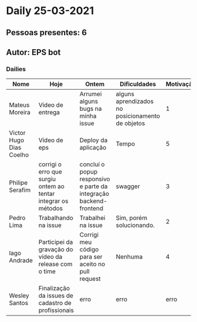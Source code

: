 # Daily 25-03-2021

## Pessoas presentes: 6

## Autor: EPS bot

### Dailies

|Nome | Hoje| Ontem| Dificuldades|Motivação|
| --- | --- | --- | --- |---|
|Mateus Moreira|Video de entrega|Arrumei alguns bugs na minha issue|alguns aprendizados no posicionamento de objetos|1|
|Victor Hugo Dias Coelho|Vídeo de eps|Deploy da aplicação|Tempo|5|
|Philipe Serafim|corrigi o erro que surgiu ontem ao tentar integrar os métodos|concluí o popup responsivo e parte da integração backend-frontend|swagger|3|
|Pedro Lima|Trabalhando na issue|Trabalhei na issue|Sim, porém solucionando.|2|
|Iago Andrade|Participei da gravação do vídeo da release com o time|Corrigi meu código para ser aceito no pull request|Nenhuma|4|
|Wesley Santos|Finalização da issues de cadastro de profissionais|erro|erro|erro|

